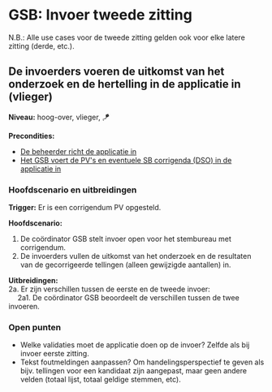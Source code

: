 # GSB: Invoer tweede zitting

N.B.: Alle use cases voor de tweede zitting gelden ook voor elke latere zitting (derde, etc.).

## De invoerders voeren de uitkomst van het onderzoek en de hertelling in de applicatie in (vlieger)

__Niveau:__ hoog-over, vlieger, 🪁

__Precondities:__

- [De beheerder richt de applicatie in](./beheerder.md#de-beheerder-richt-de-applicatie-in-wolk)
- [Het GSB voert de PV's en eventuele SB corrigenda (DSO) in de applicatie in](./gsb-invoer-eerste-zitting.md#het-gsb-voert-de-pvs-en-eventuele-sb-corrigenda-dso-in-de-applicatie-in-vlieger)

### Hoofdscenario en uitbreidingen

__Trigger:__ Er is een corrigendum PV opgesteld.

__Hoofdscenario:__  

1. De coördinator GSB stelt invoer open voor het stembureau met corrigendum.
2. De invoerders vullen de uitkomst van het onderzoek en de resultaten van de gecorrigeerde tellingen (alleen gewijzigde aantallen) in.

__Uitbreidingen:__  
2a. Er zijn verschillen tussen de eerste en de tweede invoer:  
&emsp; 2a1. De coördinator GSB beoordeelt de verschillen tussen de twee invoeren.

### Open punten

- Welke validaties moet de applicatie doen op de invoer? Zelfde als bij invoer eerste zitting.
- Tekst foutmeldingen aanpassen? Om handelingsperspectief te geven als bijv. tellingen voor een kandidaat zijn aangepast, maar geen andere velden (totaal lijst, totaal geldige stemmen, etc).